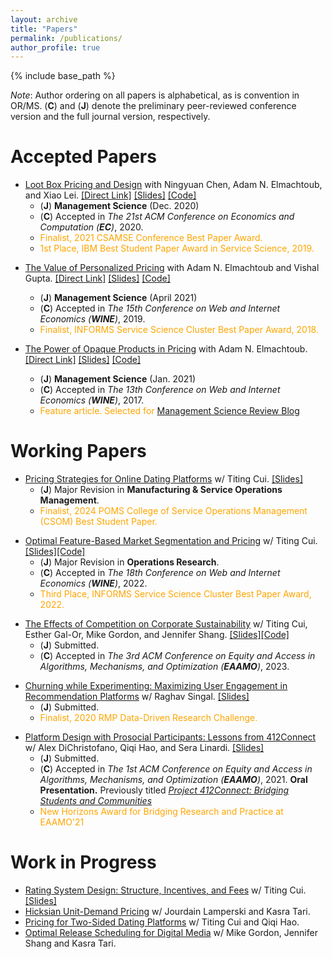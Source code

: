 ```yaml
---
layout: archive
title: "Papers"
permalink: /publications/
author_profile: true
---
```


{% include base_path %}

_Note_: Author ordering on all papers is alphabetical, as is convention in OR/MS. (**C**) and (**J**) denote the preliminary peer-reviewed conference version and the full journal version, respectively.

# **Accepted Papers**

* [Loot Box Pricing and Design](https://pubsonline.informs.org/doi/10.1287/mnsc.2020.3748) with Ningyuan Chen, Adam N. Elmachtoub, and Xiao Lei. [[Direct Link]](https://mhamilton-pitt.github.io/files/lb_final.pdf) [[Slides]](https://mhamilton-pitt.github.io/files/LBPD_talk.pptx) [[Code]](https://github.com/leixiao32229/LBPD)
  * (**J**) **Management Science** (Dec. 2020)
  * (**C**) Accepted in *The 21st ACM Conference on Economics and Computation (**EC**)*, 2020.
  * <span style="color: orange;">Finalist, 2021 CSAMSE Conference Best Paper Award.</span>
  * <span style="color: orange;">1st Place, IBM Best Student Paper Award in Service Science, 2019.</span>
<!--   * Invited to present at the [Federal Trade Commission (FTC) Workshop on Consumer Issues Related to Loot Boxes](https://www.ftc.gov/news-events/events-calendar/inside-game-unlocking-consumer-issues-surrounding-loot-boxes), 2019 (one of four research papers selected). -->

* [The Value of Personalized Pricing](https://pubsonline.informs.org/doi/abs/10.1287/mnsc.2020.3821) with Adam N. Elmachtoub and Vishal Gupta. [[Direct Link]](https://mhamilton-pitt.github.io/files/vopp_final.pdf) [[Slides]](https://mhamilton-pitt.github.io/files/VoPP_talk.pptx) [[Code]](https://github.com/vgupta1/VoPP_OptProblems)
  * (**J**) **Management Science** (April 2021) 
  * (**C**) Accepted in *The 15th Conference on Web and Internet Economics (**WINE**)*, 2019.
  * <span style="color: orange;">Finalist, INFORMS Service Science Cluster Best Paper Award, 2018. </span>

* [The Power of Opaque Products in Pricing](https://pubsonline.informs.org/doi/10.1287/mnsc.2020.3750) with Adam N. Elmachtoub. [[Direct Link]](https://mhamilton-pitt.github.io/files/opq_final.pdf) [[Slides]](https://mhamilton-pitt.github.io/files/OPQ_talk.pptx) [[Code]](https://github.com/mhamilton-pitt/OPQ-Experiments)
  * (**J**) **Management Science** (Jan. 2021)
  * (**C**) Accepted in *The 13th Conference on Web and Internet Economics (**WINE**)*, 2017.
  * <span style="color: orange;"> Feature article. Selected for [Management Science Review Blog](https://www.informs.org/Blogs/ManSci-Blogs/Management-Science-Review/Don-t-make-me-choose!-Opaque-selling-as-an-alternative-to-discriminatory-pricing)</span>

# **Working Papers**

* [Pricing Strategies for Online Dating Platforms](https://papers.ssrn.com/sol3/papers.cfm?abstract_id=4032735) w/ Titing Cui. [[Slides]](https://mhamilton-pitt.github.io/files/ODP_pptx.pptx)
  * (**J**) Major Revision in **Manufacturing & Service Operations Management**.
  * <span style="color: orange;">Finalist, 2024 POMS College of Service Operations Management (CSOM) Best Student Paper.</span>
<!--   * <details><summary>Abstract</summary> Online dating has recently become the most common way for new couples to meet, with three-in-ten Americans having used dating apps, and revenues from dating apps swelling to more than five billion annually. The majority of these dating apps earn revenue via subscription based pricing, where subscriptions for access to the app are sold at a fixed price. Subscription based pricing is a ubiquitous way to monetize mobile apps, however in the context of online dating is controversial as it potentially misaligns the incentives of the platform and its users. Another, less popular but more traditional monetization strategy is the contract based model, in which the dating app is contracted by the user to facilitate a search for a partner at some agreed upon one time price. The purpose of this work is to understand the profit and welfare trade-offs associated with either pricing strategy for online dating platforms. We present a natural and novel model for the operation of an online dating platform. In our model, we show that subscription pricing always achieves at least 36.7% of the profit earned by contract pricing for all market parameters, explaining its prevalence in practice. We then take a fine-grained approach and establish profit dominance relations between the two strategies when the marginal cost of operation is small or large, respectively. We show that in online settings contract pricing is guaranteed to yield higher profit. Further, under a natural slow matching condition, we show that in online settings profit maximizing contract pricing leads to a higher percentage of the user-base getting matched. Finally, we show that contract pricing allows the platform to incorporate user preference information in a way that aligns the interest of the platform and user, solving the potential incentive issues that plague subscription pricing. </details> -->

* [Optimal Feature-Based Market Segmentation and Pricing](https://papers.ssrn.com/sol3/papers.cfm?abstract_id=4151103) w/ Titing Cui. [[Slides]](https://mhamilton-pitt.github.io/files/FBMSP_SS.pptx)[[Code]](https://github.com/tcui-pitt/FBMSP)
  * (**J**) Major Revision in **Operations Research**. 
  * (**C**) Accepted in *The 18th Conference on Web and Internet Economics (**WINE**)*, 2022.
  * <span style="color: orange;">Third Place, INFORMS Service Science Cluster Best Paper Award, 2022.</span>
<!--   * <details><summary>Abstract</summary> With the rapid development of data-driven analytics, many firms have begun experimenting with personalized pricing strategies, i.e. strategies that predict a customer's valuation then offer them a tailored price. Ideally, a firm would perfectly predict each customer's valuation and price their goods accordingly. Unfortunately, in practice these valuations must be predicted by the firm using noisy regression models, and the number of prices the firm can offer is constrained by operational considerations. In this work, we give a general framework for analyzing and optimizing semi-personalized pricing strategies where the seller uses features about their customers to jointly segment and price their market. Specifically, we show how a seller can leverage a noisy valuation model to construct segmentation and pricing decisions with provable bounds on the lost revenue. We then give a series of the results that explain how a seller can improve their strategies by decomposing their lost profits as stemming from either prediction error or limited price flexibility. Along the way we prove a number of structural properties about monopoly pricing when valuations are the output of a regression model that may be of independent interest. </details> -->

* [The Effects of Competition on Corporate Sustainability](https://papers.ssrn.com/sol3/papers.cfm?abstract_id=4344348) w/ Titing Cui, Esther Gal-Or, Mike Gordon, and Jennifer Shang. [[Slides]](https://mhamilton-pitt.github.io/files/Corporate_Sustainability_slides.pptx)[[Code]](https://github.com/tcui-pitt/Sustainable_Investment)
  * (**J**) Submitted.
  * (**C**) Accepted in *The 3rd ACM Conference on Equity and Access in Algorithms, Mechanisms, and Optimization (**EAAMO**)*, 2023. 
<!--   * <details><summary>Abstract</summary> We investigate the relationship between competition and market composition on prosocial corporate behaviors, with a focus on the adoption and proliferation of green technologies. We examine a model in which producers offer one of two substitutable goods: one that is inexpensive to produce but less environmentally responsible, referred to as the \textit{non-green} product, and another that is more costly but sustainably produced, referred to as the \textit{green} product. The producers of these goods can either cooperate or compete in the market, controlling both their price and level of corporate social responsibility (CSR) in order to maximize revenue. Using Salop's circle model, we examine a variety of arrangements of green and non-green producers and analyze the equilibrium policies that result. We find that in markets where firms produce both green and non-green goods, a reduction in the additional cost of green manufacturing induces more green investment and prosocial corporate investment when producers cooperate. On the other hand, when the green product is absent from the market, reductions in green production cost can more readily lead to the introduction of the green good in competitive markets. These results have significant implications for policy-making, as they provide insight into which types of markets are most affected by reductions in the cost of green goods, such as those resulting from government subsidies or technological innovation. </details> -->

* [Churning while Experimenting: Maximizing User Engagement in Recommendation Platforms](https://papers.ssrn.com/sol3/papers.cfm?abstract_id=3871915) w/ Raghav Singal. [[Slides]](https://mhamilton-pitt.github.io/files/CwE_Tulsa.pptx)
  * (**J**) Submitted.
  * <span style="color: orange;"> Finalist, 2020 RMP Data-Driven Research Challenge.  </span>
<!--   * <details><summary>Abstract</summary> Online media platforms such as Spotify, YouTube Music, and NetEase Cloud Music rely on long-term user engagement for revenue generation. The primary operational level under their control is content recommendation (i.e., what content to recommend to various users), where the right recommendation can induce users to further interact with the platform, sign-up for premium memberships, view ads, and more. However, given constantly updating supply (i.e., new content being created) and heterogeneous user behavior, optimal recommendation is challenging. It requires a careful balance between exploration (understanding the efficacy of new content) and exploitation (recommending well understood existing content). Motivated by a real-world impressions level dataset from NetEase Cloud Music, we propose a two-period model for the platform recommendation problem, with the aim of maximizing long term user engagement. Our model captures two key features of this marketplace: (1) supply-side learning (i.e., platform learning the efficacy of new content) and (2) demand-side heterogeneous churning (i.e., different users churning at different rates as a function of both their engagement and their types). We use our two-period model to understand the interplay between churning while learning and how it impacts the long-term user engagement. In addition to characterizing the structure of the optimal learning policy for the platform recommendation problem (i.e., which users to experiment on), we numerically illustrate our key findings on a wide range of parameters. We find that accounting for heterogeneous churning behavior while learning the efficacy of new content can lead to improvements of up to 14% in the long-term user engagement. </details> -->

* [Platform Design with Prosocial Participants: Lessons from 412Connect](https://papers.ssrn.com/sol3/papers.cfm?abstract_id=4735098) w/ Alex DiChristofano, Qiqi Hao, and Sera Linardi. [[Slides]](https://mhamilton-pitt.github.io/files/412Connect_YinzOR23.pptx)
  * (**J**) Submitted. 
  * (**C**) Accepted in *The 1st ACM Conference on Equity and Access in Algorithms, Mechanisms, and Optimization (**EAAMO**)*, 2021. **Oral Presentation.** Previously titled _[Project 412Connect: Bridging Students and Communities](https://papers.ssrn.com/sol3/papers.cfm?abstract_id=3923036)_
  * <span style="color: orange;">New Horizons Award for Bridging Research and Practice at EAAMO'21</span>
<!--   * <details><summary>Abstract</summary> In this work, we describe some of the challenges Black-owned businesses face both in the United States and specifically in the city of Pittsburgh. Taking into account local dynamics and the communicated desires of Black-owned businesses in the Pittsburgh region, we determine that university students represent an under-utilized market for these businesses. We investigate the root causes for this inefficiency and design and implement a platform, 412Connect (\url{https://www.412connect.org/}), to increase online support for Pittsburgh Black-owned businesses from students in the greater university community. The site operates by coordinating interactions between student users and participating businesses via targeted recommendations. For platform designers, we describe the project from its conception, paying special attention to our motivation and design choices. Our design choices are aided by two simple, novel models for badge design and recommendation systems that may be of theoretical interest. We also highlight challenges and lessons from coordinating a grassroots volunteer project working in conjunction with community partners, and the opportunities and pitfalls of engaged scholarship. </details> -->
  
# **Work in Progress**

* [Rating System Design: Structure, Incentives, and Fees]() w/ Titing Cui. [[Slides]](https://mhamilton-pitt.github.io/files/Ratings_INFORMS23.pptx)
* [Hicksian Unit-Demand Pricing]() w/ Jourdain Lamperski and Kasra Tari.
* [Pricing for Two-Sided Dating Platforms]() w/ Titing Cui and Qiqi Hao.
* [Optimal Release Scheduling for Digital Media]() w/ Mike Gordon, Jennifer Shang and Kasra Tari. 
